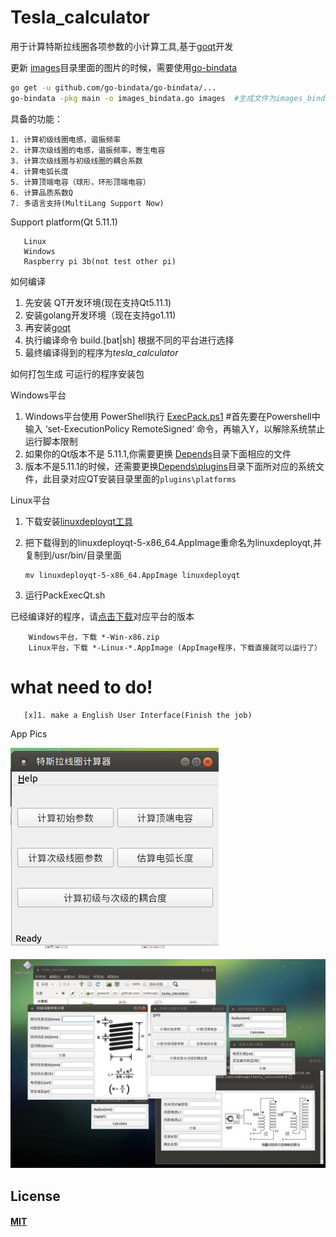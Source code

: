 # Tesla_calculator

用于计算特斯拉线圈各项参数的小计算工具,基于[goqt](https://github.com/visualfc/goqt)开发


更新 [images](images)目录里面的图片的时候，需要使用[go-bindata](https://github.com/go-bindata/go-bindata)

```bash
go get -u github.com/go-bindata/go-bindata/...
go-bindata -pkg main -o images_bindata.go images  #生成文件为images_bindata.go
```
具备的功能：

    1. 计算初级线圈电感，谐振频率
    2. 计算次级线圈的电感，谐振频率，寄生电容
    3. 计算次级线圈与初级线圈的耦合系数
    4. 计算电弧长度
    5. 计算顶端电容（球形，环形顶端电容）
    6. 计算品质系数Q
	7. 多语言支持(MultiLang Support Now)
    
 
Support platform(Qt 5.11.1)
```
   Linux
   Windows
   Raspberry pi 3b(not test other pi)
 ```

如何编译
   1. 先安装 QT开发环境(现在支持Qt5.11.1)
   2. 安装golang开发环境（现在支持go1.11)
   3. 再安装[goqt](https://github.com/visualfc/goqt)
   4. 执行编译命令 build.[bat|sh] 根据不同的平台进行选择
   5. 最终编译得到的程序为*tesla_calculator*
   
如何打包生成 可运行的程序安装包

  Windows平台
   1. Windows平台使用 PowerShell执行 [ExecPack.ps1](ExecPack.ps1) #首先要在Powershell中输入 ‘set-ExecutionPolicy RemoteSigned‘ 命令，再输入Y，以解除系统禁止运行脚本限制
   2. 如果你的Qt版本不是 5.11.1,你需要更换 [Depends](Depends)目录下面相应的文件
   3. 版本不是5.11.1的时候，还需要更换[Depends\plugins](Depends\plugins)目录下面所对应的系统文件，此目录对应QT安装目录里面的`plugins\platforms`
  
  Linux平台
   1. 下载安装[linuxdeployqt工具](https://github.com/probonopd/linuxdeployqt/releases)
   2. 把下载得到的linuxdeployqt-5-x86_64.AppImage重命名为linuxdeployqt,并复制到/usr/bin/目录里面
   
          mv linuxdeployqt-5-x86_64.AppImage linuxdeployqt
   3. 运行PackExecQt.sh
   
已经编译好的程序，请[点击下载](https://github.com/sndnvaps/tesla_calculator/releases)对应平台的版本
        
        Windows平台，下载 *-Win-x86.zip
        Linux平台，下载 *-Linux-*.AppImage (AppImage程序，下载直接就可以运行了）
        
 # what need to do!
 
       [x]1. make a English User Interface(Finish the job)

App Pics

![pic1](pictures/pic_mainform.png)

![pic2](pictures/pic_all_forms.png)
   
## License
#### [MIT](https://sndnvaps.mit-license.org/2017)
